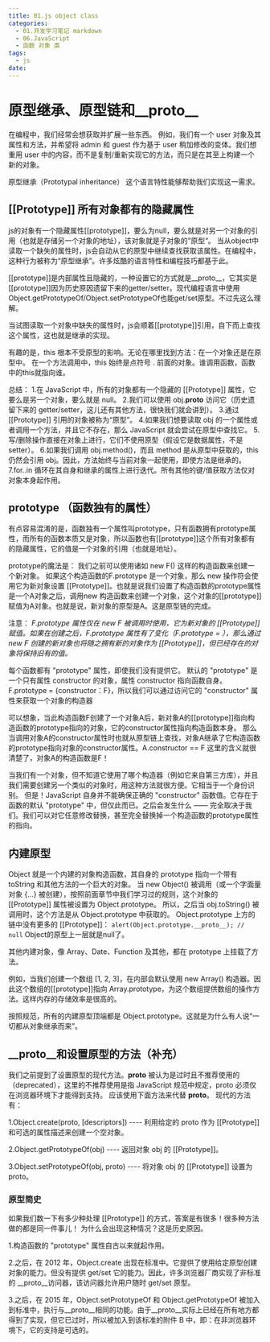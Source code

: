 ```yaml
---
title: 01.js object class
categories:
  - 01.开发学习笔记 markdown
  - 06.JavaScript
  - 函数 对象 类
tags:
  - js
date:
---
```



# 原型继承、原型链和__proto__
在编程中，我们经常会想获取并扩展一些东西。
例如，我们有一个 user 对象及其属性和方法，并希望将 admin 和 guest 作为基于 user 稍加修改的变体。我们想重用 user 中的内容，而不是复制/重新实现它的方法，而只是在其至上构建一个新的对象。

原型继承（Prototypal inheritance） 这个语言特性能够帮助我们实现这一需求。

## [[Prototype]] 所有对象都有的隐藏属性
js的对象有一个隐藏属性[[prototype]]，要么为null，要么就是对另一个对象的引用（也就是存储另一个对象的地址），该对象就是子对象的”原型“。
当从object中读取一个缺失的属性时，js会自动从它的原型中继续查找获取该属性。在编程中，这种行为被称为“原型继承”。许多炫酷的语言特性和编程技巧都基于此。

[[prototype]]是内部属性且隐藏的，一种设置它的方式就是__proto__，它其实是[[prototype]]因为历史原因遗留下来的getter/setter。现代编程语言中使用Object.getPrototypeOf/Object.setPrototypeOf也能get/set原型。不过先这么理解。

当试图读取一个对象中缺失的属性时，js会顺着[[prototype]]引用，自下而上查找这个属性，这也就是继承的实现。

有趣的是，this 根本不受原型的影响。无论在哪里找到方法：在一个对象还是在原型中。
在一个方法调用中，this 始终是点符号 . 前面的对象。谁调用函数，函数中的this就指向谁。

总结：
1.在 JavaScript 中，所有的对象都有一个隐藏的 [[Prototype]] 属性，它要么是另一个对象，要么就是 null。
2.我们可以使用 obj.__proto__ 访问它（历史遗留下来的 getter/setter，这儿还有其他方法，很快我们就会讲到）。
3.通过 [[Prototype]] 引用的对象被称为“原型”。
4.如果我们想要读取 obj 的一个属性或者调用一个方法，并且它不存在，那么 JavaScript 就会尝试在原型中查找它。
5.写/删除操作直接在对象上进行，它们不使用原型（假设它是数据属性，不是 setter）。
6.如果我们调用 obj.method()，而且 method 是从原型中获取的，this 仍然会引用 obj。因此，方法始终与当前对象一起使用，即使方法是继承的。
7.for..in 循环在其自身和继承的属性上进行迭代。所有其他的键/值获取方法仅对对象本身起作用。

## prototype （函数独有的属性）
有点容易混淆的是，函数独有一个属性叫prototype，只有函数拥有prototype属性，而所有的函数本质又是对象，所以函数也有[[prototype]]这个所有对象都有的隐藏属性，它的值是一个对象的引用（也就是地址）。

prototype的魔法是：
我们之前可以使用诸如 new F() 这样的构造函数来创建一个新对象。
如果这个构造函数的F.prototype 是一个对象，那么 new 操作符会使用它为新对象设置 [[Prototype]]。也就是说我们设置了构造函数的prototype属性是一个A对象之后，调用new 构造函数来创建一个对象，这个对象的[[prototype]]赋值为A对象。也就是说，新对象的原型是A。这是原型链的完成。

注意：
*F.prototype 属性仅在 new F 被调用时使用，它为新对象的 [[Prototype]] 赋值。如果在创建之后，F.prototype 属性有了变化（F.prototype = <another object>），那么通过 new F 创建的新对象也将随之拥有新的对象作为 [[Prototype]]，但已经存在的对象将保持旧有的值。*

每个函数都有 "prototype" 属性，即使我们没有提供它。
默认的 "prototype" 是一个只有属性 constructor 的对象，属性 constructor 指向函数自身。F.prototype = {constructor：F}，所以我们可以通过访问它的 "constructor" 属性来获取一个对象的构造器

可以想象，当此构造函数F创建了一个对象A后，新对象A的[[prototype]]指向构造函数的prototype指向的对象，它的constructor属性指向构造函数本身。
那么当调用对象A的constructor属性时也就从原型链上查找，对象A继承了它构造函数的prototype指向对象的constructor属性。A.constructor == F
这里的含义就很清楚了，对象A的构造函数是F！

当我们有一个对象，但不知道它使用了哪个构造器（例如它来自第三方库），并且我们需要创建另一个类似的对象时，用这种方法就很方便。它相当于一个身份识别。
但是！JavaScript 自身并不能确保正确的 "constructor" 函数值。它存在于函数的默认 "prototype" 中，但仅此而已。之后会发生什么 —— 完全取决于我们。我们可以对它任意修改替换，甚至完全替换掉一个构造函数的prototype属性的指向。

## 内建原型
Object 就是一个内建的对象构造函数，其自身的 prototype 指向一个带有 toString 和其他方法的一个巨大的对象。
当 new Object() 被调用（或一个字面量对象 {...} 被创建），按照前面章节中我们学习过的规则，这个对象的 [[Prototype]] 属性被设置为 Object.prototype。
所以，之后当 obj.toString() 被调用时，这个方法是从 Object.prototype 中获取的。
Object.prototype 上方的链中没有更多的 [[Prototype]]：
`alert(Object.prototype.__proto__); // null`
Object的原型上一层就是null了。

其他内建对象，像 Array、Date、Function 及其他，都在 prototype 上挂载了方法。

例如，当我们创建一个数组 [1, 2, 3]，在内部会默认使用 new Array() 构造器。因此这个数组的[[prototype]]指向 Array.prototype，为这个数组提供数组的操作方法。这样内存的存储效率是很高的。

按照规范，所有的内建原型顶端都是 Object.prototype。这就是为什么有人说“一切都从对象继承而来”。

## __proto__和设置原型的方法（补充）
 
我们之前提到了设置原型的现代方法。__proto__ 被认为是过时且不推荐使用的（deprecated），这里的不推荐使用是指 JavaScript 规范中规定，proto 必须仅在浏览器环境下才能得到支持。
应该使用下面方法来代替 __proto__。
现代的方法有：

1.Object.create(proto, [descriptors]) ---- 利用给定的 proto 作为 [[Prototype]] 和可选的属性描述来创建一个空对象。

2.Object.getPrototypeOf(obj) ---- 返回对象 obj 的 [[Prototype]]。

3.Object.setPrototypeOf(obj, proto) ---- 将对象 obj 的 [[Prototype]] 设置为 proto。

### 原型简史
如果我们数一下有多少种处理 [[Prototype]] 的方式，答案是有很多！很多种方法做的都是同一件事儿！
为什么会出现这种情况？这是历史原因。

1.构造函数的 "prototype" 属性自古以来就起作用。

2.之后，在 2012 年，Object.create 出现在标准中。它提供了使用给定原型创建对象的能力。但没有提供 get/set 它的能力。因此，许多浏览器厂商实现了非标准的 __proto__访问器，该访问器允许用户随时 get/set 原型。

3.之后，在 2015 年，Object.setPrototypeOf 和 Object.getPrototypeOf 被加入到标准中，执行与__proto__相同的功能。由于__proto__实际上已经在所有地方都得到了实现，但它已过时，所以被加入到该标准的附件 B 中，即：在非浏览器环境下，它的支持是可选的。


